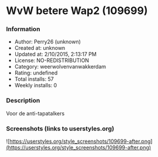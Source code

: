 # WvW betere Wap2 (109699)

### Information
- Author: Perry26 (unknown)
- Created at: unknown
- Updated at: 2/10/2015, 2:13:17 PM
- License: NO-REDISTRIBUTION
- Category: weerwolvenvanwakkerdam
- Rating: undefined
- Total installs: 57
- Weekly installs: 0


### Description
Voor de anti-tapatalkers


### Screenshots (links to userstyles.org)
![https://userstyles.org/style_screenshots/109699-after.png](https://userstyles.org/style_screenshots/109699-after.png)


